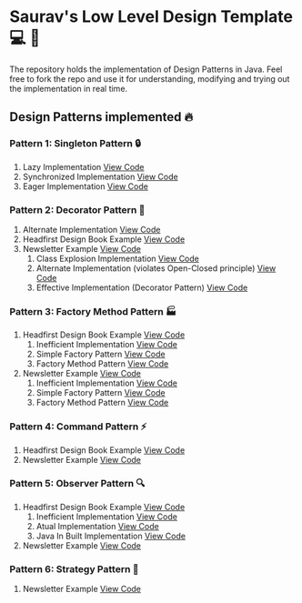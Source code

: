 # Saurav's Low Level Design Template :computer: :rocket: 

The repository holds the implementation of Design Patterns in Java. Feel free to fork the repo and use
it for understanding, modifying and trying out the implementation in real time.

## Design Patterns implemented :fire:

### Pattern 1: Singleton Pattern :lock:

1. Lazy Implementation [View Code](/Singleton%20Pattern/Lazy%20Initialization/)
2. Synchronized Implementation [View Code](/Singleton%20Pattern/Synchronized%20Implementation/)
3. Eager Implementation [View Code](/Singleton%20Pattern/Eager%20Initialization/)

### Pattern 2: Decorator Pattern :art:

1. Alternate Implementation [View Code](/Decorator%20Pattern/Alternative%20Implementation/)
2. Headfirst Design Book Example [View Code](/Decorator%20Pattern/Headfirst%Design%20Book%20Example/)
3. Newsletter Example [View Code](/Decorator%20Pattern/Newsletter%20Example/)
    1. Class Explosion Implementation [View Code](/Decorator%20Pattern/Newsletter%20Example/Class%20Explosion%20Implementation/)
    2. Alternate Implementation (violates Open-Closed principle) [View Code](/Decorator%20Pattern/Newsletter%20Example/Alternate%20Implementation/)
    3. Effective Implementation (Decorator Pattern) [View Code](/Decorator%20Pattern/Newsletter%20Example/Effective%20Implementation/)

### Pattern 3: Factory Method Pattern :factory:

1. Headfirst Design Book Example [View Code](/Factory%20Pattern/Headfirst%Design%20Patterns%20Example/)
    1. Inefficient Implementation [View Code](/Factory%20Pattern/Headfirst%Design%20Patterns%20Example/Inefficient%20Implementation)
    2. Simple Factory Pattern [View Code](/Factory%20Pattern/Headfirst%Design%20Patterns%20Example/Simple%20Factory%20Pattern)
    3. Factory Method Pattern [View Code](/Factory%20Pattern/Headfirst%Design%20Patterns%20Example/Factory%20Method%20Pattern)
2. Newsletter Example [View Code](/Factory%20Pattern/Newsletter%20Example/)
    1. Inefficient Implementation [View Code](/Factory%20Pattern/Newsletter%20Example/Inefficient%20Implementation)
    2. Simple Factory Pattern [View Code](/Factory%20Pattern/Newsletter%20Example/Simple%20Factory%20Pattern)
    3. Factory Method Pattern [View Code](/Factory%20Pattern/Newsletter%20Example/Factory%20Method%20Pattern)

### Pattern 4: Command Pattern :zap:

1. Headfirst Design Book Example [View Code](/Command%20Pattern/Headfirst%20Design%20Book%20Example/)
2. Newsletter Example [View Code](/Command%20Pattern/Newsletter%20Example/)

### Pattern 5: Observer Pattern :mag:

1. Headfirst Design Book Example [View Code](/Observer%20Pattern/Head%20First%20Example/)
    1. Inefficient Implementation [View Code](/Observer%20Pattern/Head%20First%20Example/Inefficient%20Implementation)
    2. Atual Implementation [View Code](/Observer%20Pattern/Head%20First%20Example/Actual%20Implementation)
    3. Java In Built Implementation [View Code](/Observer%20Pattern/Head%20First%20Example/Java%20In%20Built%20Implementation)
2. Newsletter Example [View Code](/Observer%20Pattern/Newsletter%20Example/)

### Pattern 6: Strategy Pattern :trident:

  1. Newsletter Example [View Code](/Strategy%20Pattern/)
